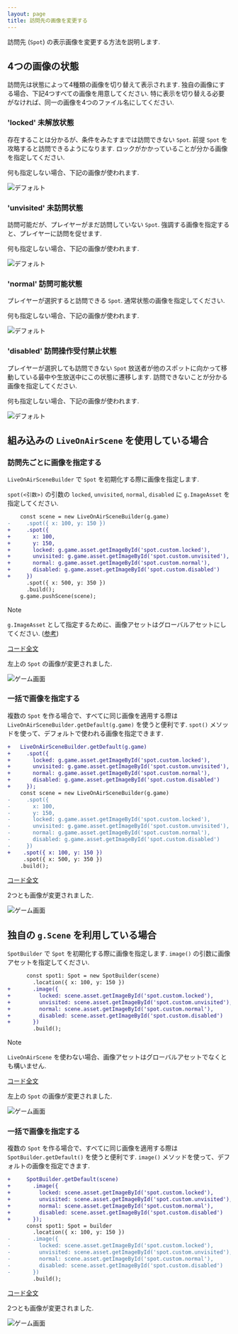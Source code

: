 ```yaml
---
layout: page
title: 訪問先の画像を変更する
---
```


訪問先 (`Spot`) の表示画像を変更する方法を説明します.

## 4つの画像の状態

訪問先は状態によって4種類の画像を切り替えて表示されます.
独自の画像にする場合、下記4つすべての画像を用意してください.
特に表示を切り替える必要がなければ、同一の画像を4つのファイル名にしてください.

### 'locked' 未解放状態

存在することは分かるが、条件をみたすまでは訪問できない `Spot`.
前提 `Spot` を攻略すると訪問できるようになります.
ロックがかかっていることが分かる画像を指定してください.

何も指定しない場合、下記の画像が使われます.

![デフォルト](image/spot.default.locked.png)

### 'unvisited' 未訪問状態

訪問可能だが、プレイヤーがまだ訪問していない `Spot`.
強調する画像を指定すると、プレイヤーに訪問を促せます.

何も指定しない場合、下記の画像が使われます.

![デフォルト](image/spot.default.unvisited.png)

### 'normal' 訪問可能状態

プレイヤーが選択すると訪問できる `Spot`.
通常状態の画像を指定してください.

何も指定しない場合、下記の画像が使われます.

![デフォルト](image/spot.default.normal.png)

### 'disabled' 訪問操作受付禁止状態

プレイヤーが選択しても訪問できない `Spot`
放送者が他のスポットに向かって移動している最中や生放送中にこの状態に遷移します.
訪問できないことが分かる画像を指定してください.

何も指定しない場合、下記の画像が使われます.

![デフォルト](image/spot.default.disabled.png)

## 組み込みの `LiveOnAirScene` を使用している場合

### 訪問先ごとに画像を指定する

`LiveOnAirSceneBuilder` で `Spot` を初期化する際に画像を指定します.

`spot(<引数>)` の引数の `locked`, `unvisited`, `normal`, `disabled` に `g.ImageAsset` を指定してください.

```diff typescript
    const scene = new LiveOnAirSceneBuilder(g.game)
-     .spot({ x: 100, y: 150 })
+     .spot({
+       x: 100,
+       y: 150,
+       locked: g.game.asset.getImageById('spot.custom.locked'),
+       unvisited: g.game.asset.getImageById('spot.custom.unvisited'),
+       normal: g.game.asset.getImageById('spot.custom.normal'),
+       disabled: g.game.asset.getImageById('spot.custom.disabled')
+     })
      .spot({ x: 500, y: 350 })
      .build();
    g.game.pushScene(scene);
```

> [!NOTE]
> `g.ImageAsset` として指定するために、画像アセットはグローバルアセットにしてください. ([参考](https://akashic-games.github.io/reverse-reference/v3/asset/global-asset.html))

[コード全文](https://github.com/yasshi2525/live-on-air/blob/main/sample/src/customize.spot.builtin.ts)

左上の `Spot` の画像が変更されました.

![ゲーム画面](customize.spot.builtin.1.png)

### 一括で画像を指定する

複数の `Spot` を作る場合で、すべてに同じ画像を適用する際は `LiveOnAirSceneBuilder.getDefault(g.game)` を使うと便利です.
`spot()` メソッドを使って、デフォルトで使われる画像を指定できます.

```diff typescript
+   LiveOnAirSceneBuilder.getDefault(g.game)
+     .spot({
+       locked: g.game.asset.getImageById('spot.custom.locked'),
+       unvisited: g.game.asset.getImageById('spot.custom.unvisited'),
+       normal: g.game.asset.getImageById('spot.custom.normal'),
+       disabled: g.game.asset.getImageById('spot.custom.disabled')
+     });
    const scene = new LiveOnAirSceneBuilder(g.game)
-     .spot({
-       x: 100,
-       y: 150,
-       locked: g.game.asset.getImageById('spot.custom.locked'),
-       unvisited: g.game.asset.getImageById('spot.custom.unvisited'),
-       normal: g.game.asset.getImageById('spot.custom.normal'),
-       disabled: g.game.asset.getImageById('spot.custom.disabled')
-     })
+    .spot({ x: 100, y: 150 })
     .spot({ x: 500, y: 350 })
    .build();
```

[コード全文](https://github.com/yasshi2525/live-on-air/blob/main/sample/src/customize.default.spot.builtin.ts)

2つとも画像が変更されました.

![ゲーム画面](customize.default.spot.builtin.1.png)

## 独自の `g.Scene` を利用している場合

`SpotBuilder` で `Spot` を初期化する際に画像を指定します. `image()` の引数に画像アセットを指定してください.

```diff typescript
      const spot1: Spot = new SpotBuilder(scene)
        .location({ x: 100, y: 150 })
+       .image({
+         locked: scene.asset.getImageById('spot.custom.locked'),
+         unvisited: scene.asset.getImageById('spot.custom.unvisited'),
+         normal: scene.asset.getImageById('spot.custom.normal'),
+         disabled: scene.asset.getImageById('spot.custom.disabled')
+       })
        .build();
```

> [!NOTE]
> `LiveOnAirScene` を使わない場合、画像アセットはグローバルアセットでなくとも構いません.

[コード全文](https://github.com/yasshi2525/live-on-air/blob/main/sample/src/customize.spot.migrate.ts)

左上の `Spot` の画像が変更されました.

![ゲーム画面](customize.spot.migrate.1.png)

### 一括で画像を指定する

複数の `Spot` を作る場合で、すべてに同じ画像を適用する際は `SpotBuilder.getDefault()` を使うと便利です.
`image()` メソッドを使って、デフォルトの画像を指定できます.

```diff typescript
+     SpotBuilder.getDefault(scene)
+       .image({
+         locked: scene.asset.getImageById('spot.custom.locked'),
+         unvisited: scene.asset.getImageById('spot.custom.unvisited'),
+         normal: scene.asset.getImageById('spot.custom.normal'),
+         disabled: scene.asset.getImageById('spot.custom.disabled')
+       });
      const spot1: Spot = builder
        .location({ x: 100, y: 150 })
-       .image({
-         locked: scene.asset.getImageById('spot.custom.locked'),
-         unvisited: scene.asset.getImageById('spot.custom.unvisited'),
-         normal: scene.asset.getImageById('spot.custom.normal'),
-         disabled: scene.asset.getImageById('spot.custom.disabled')
-       })
        .build();
```

[コード全文](https://github.com/yasshi2525/live-on-air/blob/main/sample/src/customize.default.spot.migrate.ts)

2つとも画像が変更されました.

![ゲーム画面](customize.default.spot.migrate.1.png)
